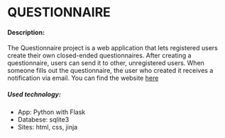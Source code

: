 # QUESTIONNAIRE
#### Description:
The Questionnaire project is a web application that lets registered users create their own closed-ended questionnaires. After creating a questionnaire, users can send it to other, unregistered users. When someone fills out the questionnaire, the user who created it receives a notification via email. You can find the website [here](https://piku91.pythonanywhere.com/)
##### Used technology:
- App: Python with Flask
- Databese: sqlite3
- Sites: html, css, jinja
